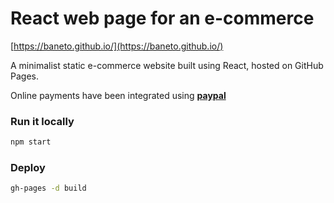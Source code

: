 # React web page for an e-commerce

[https://baneto.github.io/](https://baneto.github.io/)

A minimalist static e-commerce website built using React, hosted on GitHub Pages.

Online payments have been integrated using [**paypal**](https://github.com/pbaneto/baneto.github.io)


### Run it locally

```bash
npm start
```

### Deploy

```bash
gh-pages -d build
```